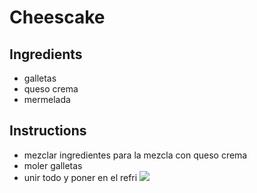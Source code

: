 # Cheescake
## Ingredients
* galletas
* queso crema
* mermelada
## Instructions
* mezclar ingredientes para la mezcla con queso crema
* moler galletas
* unir todo y poner en el refri
![ ](https://www.paulinacocina.net/wp-content/uploads/2025/01/receta-de-cheesecake-1742898428-1200x900.jpg)
